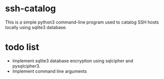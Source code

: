 # ssh-catalog
This is a simple python3 command-line program used to catalog SSH hosts locally using sqlite3 database.

# todo list
* Implement sqlite3 database encryption using sqlcipher and pysqlcipher3. 
* Implement command line arguments
